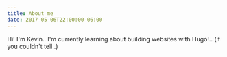 ```yaml
---
title: About me
date: 2017-05-06T22:00:00-06:00
---
```


Hi! I'm Kevin.. I'm currently learning about building websites with Hugo!.. (if you couldn't tell..)